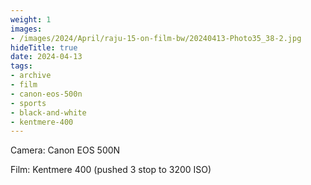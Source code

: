 ```yaml
---
weight: 1
images:
- /images/2024/April/raju-15-on-film-bw/20240413-Photo35_38-2.jpg
hideTitle: true
date: 2024-04-13
tags:
- archive
- film
- canon-eos-500n
- sports
- black-and-white
- kentmere-400
---
```


Camera: Canon EOS 500N

Film: Kentmere 400 (pushed 3 stop to 3200 ISO)